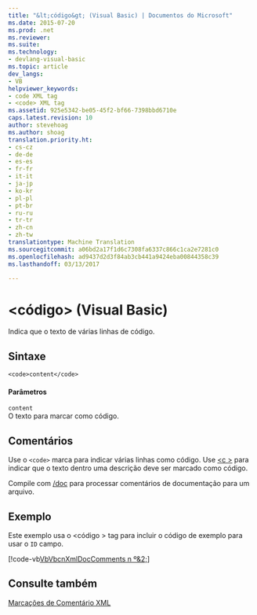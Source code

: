 ```yaml
---
title: "&lt;código&gt; (Visual Basic) | Documentos do Microsoft"
ms.date: 2015-07-20
ms.prod: .net
ms.reviewer: 
ms.suite: 
ms.technology:
- devlang-visual-basic
ms.topic: article
dev_langs:
- VB
helpviewer_keywords:
- code XML tag
- <code> XML tag
ms.assetid: 925e5342-be05-45f2-bf66-7398bbd6710e
caps.latest.revision: 10
author: stevehoag
ms.author: shoag
translation.priority.ht:
- cs-cz
- de-de
- es-es
- fr-fr
- it-it
- ja-jp
- ko-kr
- pl-pl
- pt-br
- ru-ru
- tr-tr
- zh-cn
- zh-tw
translationtype: Machine Translation
ms.sourcegitcommit: a06bd2a17f1d6c7308fa6337c866c1ca2e7281c0
ms.openlocfilehash: ad9437d2d3f84ab3cb441a9424eba00844358c39
ms.lasthandoff: 03/13/2017

---
```

# <a name="ltcodegt-visual-basic"></a>&lt;código&gt; (Visual Basic)
Indica que o texto de várias linhas de código.  
  
## <a name="syntax"></a>Sintaxe  
  
```  
<code>content</code>  
```  
  
#### <a name="parameters"></a>Parâmetros  
 `content`  
 O texto para marcar como código.  
  
## <a name="remarks"></a>Comentários  
 Use o `<code>` marca para indicar várias linhas como código. Use [ \<c >](../../../visual-basic/language-reference/xmldoc/c.md) para indicar que o texto dentro uma descrição deve ser marcado como código.  
  
 Compile com [/doc](../../../visual-basic/reference/command-line-compiler/doc.md) para processar comentários de documentação para um arquivo.  
  
## <a name="example"></a>Exemplo  
 Este exemplo usa o \<código > tag para incluir o código de exemplo para usar o `ID` campo.  
  
 [!code-vb[VbVbcnXmlDocComments n º&2;](../../../visual-basic/language-reference/xmldoc/codesnippet/VisualBasic/code_1.vb)]  
  
## <a name="see-also"></a>Consulte também  
 [Marcações de Comentário XML](../../../visual-basic/language-reference/xmldoc/recommended-xml-tags-for-documentation-comments.md)
